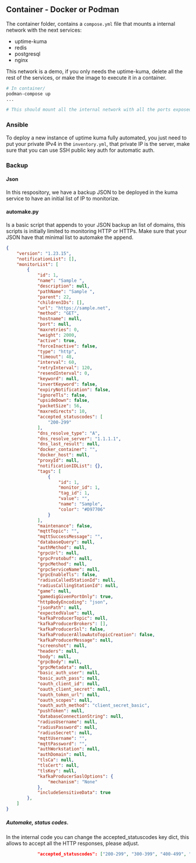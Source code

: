 ## Container - Docker or Podman

The container folder, contains a ```compose.yml``` file that mounts a internal network with the next services:
- uptime-kuma
- redis
- postgresql
- nginx

This network is a demo, if you only needs the uptime-kuma, delete all the rest of the services, or make the image 
to execute it in a container.

```bash
# In container/
podman-compose up
...

# This should mount all the internal network with all the ports exposed.
```

### Ansible

To deploy a new instance of uptime kuma fully automated, you just need to put your private 
IPv4 in the ```inventory.yml```, that private IP is the server, make sure that you can use
SSH public key auth for automatic auth.

### Backup
#### Json

In this respository, we have a backup JSON to be deployed in the kuma service to have an initial
list of IP to monitorize.


#### automake.py

Is a basic script that appends to your JSON backup an list of domains, this scripts is initially limited
to monitoring HTTP or HTTPs. Make sure that your JSON have that minimal list to automake the append.


```json
{
    "version": "1.23.15",
    "notificationList": [],
    "monitorList": [
        {
            "id": 1,
            "name": "Sample ",
            "description": null,
            "pathName": "Sample ",
            "parent": 22,
            "childrenIDs": [],
            "url": "https://sample.net",
            "method": "GET",
            "hostname": null,
            "port": null,
            "maxretries": 0,
            "weight": 2000,
            "active": true,
            "forceInactive": false,
            "type": "http",
            "timeout": 48,
            "interval": 60,
            "retryInterval": 120,
            "resendInterval": 0,
            "keyword": null,
            "invertKeyword": false,
            "expiryNotification": false,
            "ignoreTls": false,
            "upsideDown": false,
            "packetSize": 56,
            "maxredirects": 10,
            "accepted_statuscodes": [
                "200-299"
            ],
            "dns_resolve_type": "A",
            "dns_resolve_server": "1.1.1.1",
            "dns_last_result": null,
            "docker_container": "",
            "docker_host": null,
            "proxyId": null,
            "notificationIDList": {},
            "tags": [
                {
                    "id": 1,
                    "monitor_id": 1,
                    "tag_id": 1,
                    "value": "",
                    "name": "Sample",
                    "color": "#D97706"
                }
            ],
            "maintenance": false,
            "mqttTopic": "",
            "mqttSuccessMessage": "",
            "databaseQuery": null,
            "authMethod": null,
            "grpcUrl": null,
            "grpcProtobuf": null,
            "grpcMethod": null,
            "grpcServiceName": null,
            "grpcEnableTls": false,
            "radiusCalledStationId": null,
            "radiusCallingStationId": null,
            "game": null,
            "gamedigGivenPortOnly": true,
            "httpBodyEncoding": "json",
            "jsonPath": null,
            "expectedValue": null,
            "kafkaProducerTopic": null,
            "kafkaProducerBrokers": [],
            "kafkaProducerSsl": false,
            "kafkaProducerAllowAutoTopicCreation": false,
            "kafkaProducerMessage": null,
            "screenshot": null,
            "headers": null,
            "body": null,
            "grpcBody": null,
            "grpcMetadata": null,
            "basic_auth_user": null,
            "basic_auth_pass": null,
            "oauth_client_id": null,
            "oauth_client_secret": null,
            "oauth_token_url": null,
            "oauth_scopes": null,
            "oauth_auth_method": "client_secret_basic",
            "pushToken": null,
            "databaseConnectionString": null,
            "radiusUsername": null,
            "radiusPassword": null,
            "radiusSecret": null,
            "mqttUsername": "",
            "mqttPassword": "",
            "authWorkstation": null,
            "authDomain": null,
            "tlsCa": null,
            "tlsCert": null,
            "tlsKey": null,
            "kafkaProducerSaslOptions": {
                "mechanism": "None"
            },
            "includeSensitiveData": true
        },
    ]
}
```


##### Automake, status codes.

In the internal code you can change the accepted_statuscodes key dict, this allows to accept 
all the HTTP responses, please adjust.

```json
            "accepted_statuscodes": ["200-299", "300-399", "400-499", "500-599"],

```
